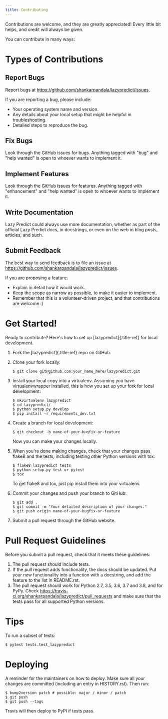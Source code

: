 ```yaml
---
title: Contributing
---
```


Contributions are welcome, and they are greatly appreciated! Every
little bit helps, and credit will always be given.

You can contribute in many ways:

# Types of Contributions

## Report Bugs

Report bugs at <https://github.com/shankarpandala/lazypredict/issues>.

If you are reporting a bug, please include:

-   Your operating system name and version.
-   Any details about your local setup that might be helpful in
    troubleshooting.
-   Detailed steps to reproduce the bug.

## Fix Bugs

Look through the GitHub issues for bugs. Anything tagged with \"bug\"
and \"help wanted\" is open to whoever wants to implement it.

## Implement Features

Look through the GitHub issues for features. Anything tagged with
\"enhancement\" and \"help wanted\" is open to whoever wants to
implement it.

## Write Documentation

Lazy Predict could always use more documentation, whether as part of the
official Lazy Predict docs, in docstrings, or even on the web in blog
posts, articles, and such.

## Submit Feedback

The best way to send feedback is to file an issue at
<https://github.com/shankarpandala/lazypredict/issues>.

If you are proposing a feature:

-   Explain in detail how it would work.
-   Keep the scope as narrow as possible, to make it easier to
    implement.
-   Remember that this is a volunteer-driven project, and that
    contributions are welcome :)

# Get Started!

Ready to contribute? Here\'s how to set up [lazypredict]{.title-ref} for
local development.

1.  Fork the [lazypredict]{.title-ref} repo on GitHub.

2.  Clone your fork locally:

    ``` shell
    $ git clone git@github.com:your_name_here/lazypredict.git
    ```

3.  Install your local copy into a virtualenv. Assuming you have
    virtualenvwrapper installed, this is how you set up your fork for
    local development:

    ``` shell
    $ mkvirtualenv lazypredict
    $ cd lazypredict/
    $ python setup.py develop
    $ pip install -r requirements_dev.txt
    ```

4.  Create a branch for local development:

    ``` shell
    $ git checkout -b name-of-your-bugfix-or-feature
    ```

    Now you can make your changes locally.

5.  When you\'re done making changes, check that your changes pass
    flake8 and the tests, including testing other Python versions with
    tox:

    ``` shell
    $ flake8 lazypredict tests
    $ python setup.py test or pytest
    $ tox
    ```

    To get flake8 and tox, just pip install them into your virtualenv.

6.  Commit your changes and push your branch to GitHub:

    ``` shell
    $ git add .
    $ git commit -m "Your detailed description of your changes."
    $ git push origin name-of-your-bugfix-or-feature
    ```

7.  Submit a pull request through the GitHub website.

# Pull Request Guidelines

Before you submit a pull request, check that it meets these guidelines:

1.  The pull request should include tests.
2.  If the pull request adds functionality, the docs should be updated.
    Put your new functionality into a function with a docstring, and add
    the feature to the list in README.rst.
3.  The pull request should work for Python 2.7, 3.5, 3.6, 3.7 and 3.8,
    and for PyPy. Check
    <https://travis-ci.org/shankarpandala/lazypredict/pull_requests> and
    make sure that the tests pass for all supported Python versions.

# Tips

To run a subset of tests:

``` shell
$ pytest tests.test_lazypredict
```

# Deploying

A reminder for the maintainers on how to deploy. Make sure all your
changes are committed (including an entry in HISTORY.rst). Then run:

``` shell
$ bump2version patch # possible: major / minor / patch
$ git push
$ git push --tags
```

Travis will then deploy to PyPI if tests pass.
